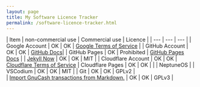 ```yaml
---
layout: page
title: My Software Licence Tracker
permalink: /software-licence-tracker.html
---
```


| Item | non-commercial use | Commercial use | Licence |
| --- | --- | --- |
| Google Account | OK | OK | [Google Terms of Service](https://policies.google.com/terms?hl=en-US) |
| GitHub Account | OK | OK | [GitHub Docs](https://docs.github.com/en/get-started/learning-about-github/githubs-products)|
| GitHub Pages | OK | Prohibited | [GitHub Pages Docs](https://docs.github.com/en/pages/getting-started-with-github-pages/about-github-pages#limits-on-use-of-github-pages) |
| [Jekyll Now](https://github.com/barryclark/jekyll-now/blob/master/LICENSE) | OK | OK | MIT |
| Cloudflare Account | OK | OK | [Cloudflare Terms of Service](https://www.cloudflare.com/en-gb/website-terms/)
| Cloudflare Pages | OK | OK | |
| NeptuneOS |
| VSCodium | OK | OK | MIT | 
| Git | OK | OK | GPLv2 |  
| [Import GnuCash transactions from Markdown.](https://codeberg.org/hjacobs/gnucash-markdown-import) | OK | OK | GPLv3 | 


